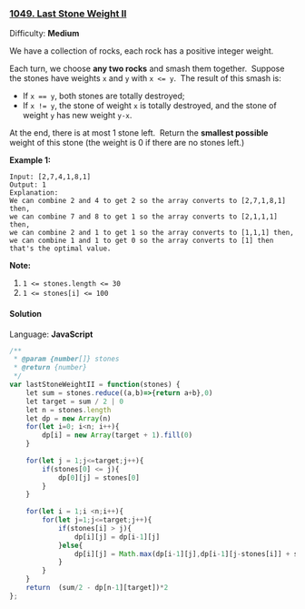 ### [1049\. Last Stone Weight II](https://leetcode.com/problems/last-stone-weight-ii/)

Difficulty: **Medium**


We have a collection of rocks, each rock has a positive integer weight.

Each turn, we choose **any two rocks** and smash them together.  Suppose the stones have weights `x` and `y` with `x <= y`.  The result of this smash is:

*   If `x == y`, both stones are totally destroyed;
*   If `x != y`, the stone of weight `x` is totally destroyed, and the stone of weight `y` has new weight `y-x`.

At the end, there is at most 1 stone left.  Return the **smallest possible** weight of this stone (the weight is 0 if there are no stones left.)

**Example 1:**

```
Input: [2,7,4,1,8,1]
Output: 1
Explanation:
We can combine 2 and 4 to get 2 so the array converts to [2,7,1,8,1] then,
we can combine 7 and 8 to get 1 so the array converts to [2,1,1,1] then,
we can combine 2 and 1 to get 1 so the array converts to [1,1,1] then,
we can combine 1 and 1 to get 0 so the array converts to [1] then that's the optimal value.
```

**Note:**

1.  `1 <= stones.length <= 30`
2.  `1 <= stones[i] <= 100`


#### Solution

Language: **JavaScript**

```javascript
/**
 * @param {number[]} stones
 * @return {number}
 */
var lastStoneWeightII = function(stones) {
    let sum = stones.reduce((a,b)=>{return a+b},0)
    let target = sum / 2 | 0
    let n = stones.length
    let dp = new Array(n)
    for(let i=0; i<n; i++){
        dp[i] = new Array(target + 1).fill(0)
    }
    
    for(let j = 1;j<=target;j++){
        if(stones[0] <= j){
            dp[0][j] = stones[0]
        }
    }
    
    for(let i = 1;i <n;i++){
        for(let j=1;j<=target;j++){
            if(stones[i] > j){
                dp[i][j] = dp[i-1][j]
            }else{
                dp[i][j] = Math.max(dp[i-1][j],dp[i-1][j-stones[i]] + stones[i])
            }
        }
    }
    return  (sum/2 - dp[n-1][target])*2
};
```
